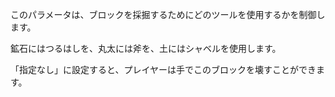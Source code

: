 このパラメータは、ブロックを採掘するためにどのツールを使用するかを制御します。

鉱石にはつるはしを、丸太には斧を、土にはシャベルを使用します。

「指定なし」に設定すると、プレイヤーは手でこのブロックを壊すことができます。
